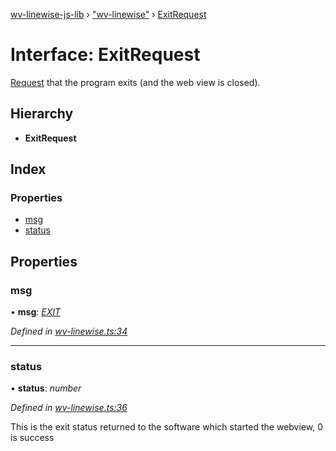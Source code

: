 [wv-linewise-js-lib](../README.md) › ["wv-linewise"](../modules/_wv_linewise_.md) › [ExitRequest](_wv_linewise_.exitrequest.md)

# Interface: ExitRequest

[Request](../modules/_wv_linewise_.md#request) that the program exits (and the web view is closed).

## Hierarchy

* **ExitRequest**

## Index

### Properties

* [msg](_wv_linewise_.exitrequest.md#msg)
* [status](_wv_linewise_.exitrequest.md#status)

## Properties

###  msg

• **msg**: *[EXIT](../enums/_wv_linewise_.request_type.md#exit)*

*Defined in [wv-linewise.ts:34](https://github.com/forbesmyester/wv-linewise/blob/65da995/js-lib/src/wv-linewise.ts#L34)*

___

###  status

• **status**: *number*

*Defined in [wv-linewise.ts:36](https://github.com/forbesmyester/wv-linewise/blob/65da995/js-lib/src/wv-linewise.ts#L36)*

This is the exit status returned to the software which started the webview, 0 is success
